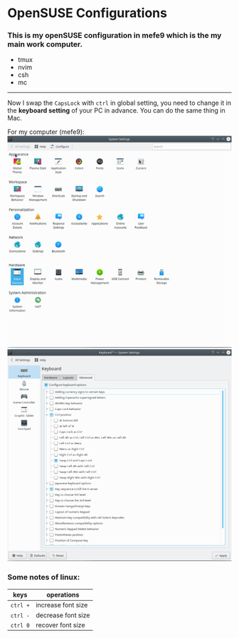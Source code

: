 # OpenSUSE Configurations

### This is my openSUSE configuration in mefe9 which is the my main work computer.

- tmux
- nvim
- csh
- mc
----

Now I swap the `CapsLock` with `ctrl` in global setting, you need to change it in the **keyboard setting** of your PC in advance. You can do the same thing in Mac.  

For my computer (mefe9):  
![1.png](./img/1.png)
![2.png](./img/2.png)


### Some notes of linux:
| keys     | operations         |
|----------|--------------------|
| `ctrl +` | increase font size |
| `ctrl -` | decrease font size |
| `ctrl 0` | recover font size  |
